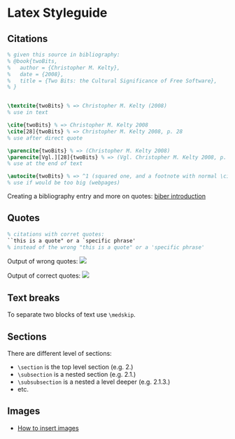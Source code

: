 # Latex Styleguide

## Citations

```tex
% given this source in bibliography:
% @book{twoBits,
%   author = {Christopher M. Kelty},
%   date = {2008},
%   title = {Two Bits: the Cultural Significance of Free Software},
% }


\textcite{twoBits} % => Christopher M. Kelty (2008)
% use in text

\cite{twoBits} % => Christopher M. Kelty 2008
\cite[28]{twoBits} % => Christopher M. Kelty 2008, p. 28
% use after direct quote

\parencite{twoBits} % => (Christopher M. Kelty 2008)
\parencite[Vgl.][28]{twoBits} % => (Vgl. Christopher M. Kelty 2008, p. 28)
% use at the end of text

\autocite{twoBits} % => ^1 (squared one, and a footnote with normal \cite)
% use if would be too big (webpages)
```

Creating a bibliography entry and more on quotes: [biber introduction](https://en.wikibooks.org/wiki/LaTeX/Bibliographies_with_biblatex_and_biber)

## Quotes

```tex
% citations with corret quotes:
``this is a quote" or a `specific phrase'
% instead of the wrong "this is a quote" or a 'specific phrase'
```

Output of wrong quotes: ![](https://i.imgur.com/NZOdoiG.png)

Output of correct quotes: ![](https://i.imgur.com/rkB7vLH.png)

## Text breaks

To separate two blocks of text use `\medskip`.

## Sections

There are different level of sections:
- `\section` is the top level section (e.g. 2.)
- `\subsection` is a nested section (e.g. 2.1.)
- `\subsubsection` is a nested a level deeper (e.g. 2.1.3.)
- etc.

## Images

- [How to insert images](https://www.overleaf.com/learn/latex/Inserting_Images)
